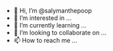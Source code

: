 - 👋 Hi, I’m @salymanthepoop
- 👀 I’m interested in ...
- 🌱 I’m currently learning ...
- 💞️ I’m looking to collaborate on ...
- 📫 How to reach me ...

<!---
salymanthepoop/salymanthepoop is a ✨ special ✨ repository because its `README.md` (this file) appears on your GitHub profile.
You can click the Preview link to take a look at your changes.
--->
